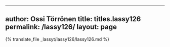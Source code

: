 
---
author: Ossi Törrönen
title: titles.lassy126
permalink: /lassy126/
layout: page
---
{% translate_file _lassyt/lassy126/lassy126.md %}